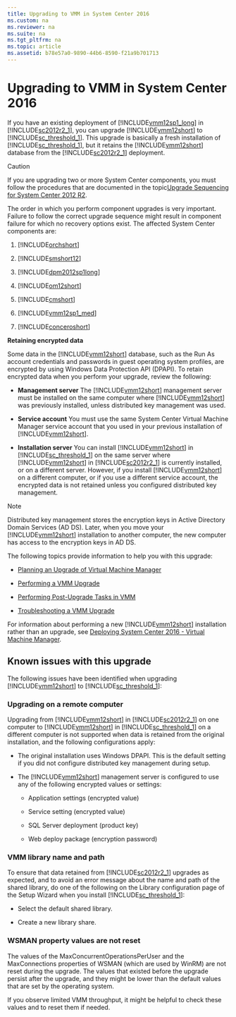```yaml
---
title: Upgrading to VMM in System Center 2016
ms.custom: na
ms.reviewer: na
ms.suite: na
ms.tgt_pltfrm: na
ms.topic: article
ms.assetid: b78e57a0-9890-44b6-8590-f21a9b701713
---
```

# Upgrading to VMM in System Center 2016
If you have an existing deployment of [!INCLUDE[vmm12sp1_long](./Token/vmm12sp1_long_md.md)] in [!INCLUDE[sc2012r2_1](./Token/sc2012r2_1_md.md)], you can upgrade [!INCLUDE[vmm12short](./Token/vmm12short_md.md)] to [!INCLUDE[sc_threshold_1](./Token/sc_threshold_1_md.md)]. This upgrade is basically a fresh installation of [!INCLUDE[sc_threshold_1](./Token/sc_threshold_1_md.md)], but it retains the [!INCLUDE[vmm12short](./Token/vmm12short_md.md)] database from the [!INCLUDE[sc2012r2_1](./Token/sc2012r2_1_md.md)] deployment.

> [!CAUTION]
> If you are upgrading two or more System Center components, you must follow the procedures that are documented in the topic[Upgrade Sequencing for System Center 2012 R2](http://technet.microsoft.com/library/dn521010.aspx).

The order in which you perform component upgrades is very important. Failure to follow the correct upgrade sequence might result in component failure for which no recovery options exist. The affected System Center components are:

1.  [!INCLUDE[orchshort](./Token/orchshort_md.md)]

2.  [!INCLUDE[smshort12](./Token/smshort12_md.md)]

3.  [!INCLUDE[dpm2012sp1long](./Token/dpm2012sp1long_md.md)]

4.  [!INCLUDE[om12short](./Token/om12short_md.md)]

5.  [!INCLUDE[cmshort](./Token/cmshort_md.md)]

6.  [!INCLUDE[vmm12sp1_med](./Token/vmm12sp1_med_md.md)]

7.  [!INCLUDE[conceroshort](./Token/conceroshort_md.md)]

**Retaining encrypted data**

Some data in the [!INCLUDE[vmm12short](./Token/vmm12short_md.md)] database, such as the Run As account credentials and passwords in guest operating system profiles, are encrypted by using Windows Data Protection API \(DPAPI\). To retain encrypted data when you perform your upgrade, review the following:

-   **Management server** The [!INCLUDE[vmm12short](./Token/vmm12short_md.md)] management server must be installed on the same computer where [!INCLUDE[vmm12short](./Token/vmm12short_md.md)] was previously installed, unless distributed key management was used.

-   **Service account** You must use the same System Center Virtual Machine Manager service account that you used in your previous installation of [!INCLUDE[vmm12short](./Token/vmm12short_md.md)].

-   **Installation server** You can install [!INCLUDE[vmm12short](./Token/vmm12short_md.md)] in [!INCLUDE[sc_threshold_1](./Token/sc_threshold_1_md.md)] on the same server where [!INCLUDE[vmm12short](./Token/vmm12short_md.md)] in [!INCLUDE[sc2012r2_1](./Token/sc2012r2_1_md.md)] is currently installed, or on a different server. However, if you install [!INCLUDE[vmm12short](./Token/vmm12short_md.md)] on a different computer, or if you use a different service account, the encrypted data is not retained unless you configured distributed key management.

> [!NOTE]
> Distributed key management stores the encryption keys in Active Directory Domain Services \(AD DS\). Later, when you move your [!INCLUDE[vmm12short](./Token/vmm12short_md.md)] installation to another computer, the new computer has access to the encryption keys in AD DS.

The following topics provide information to help you with this upgrade:

-   [Planning an Upgrade of Virtual Machine Manager](./Planning-an-Upgrade-of-Virtual-Machine-Manager.md)

-   [Performing a VMM Upgrade](./Performing-a-VMM-Upgrade.md)

-   [Performing Post-Upgrade Tasks in VMM](./Performing-Post-Upgrade-Tasks-in-VMM.md)

-   [Troubleshooting a VMM Upgrade](./Troubleshooting-a-VMM-Upgrade.md)

For information about performing a new [!INCLUDE[vmm12short](./Token/vmm12short_md.md)] installation rather than an upgrade, see [Deploying System Center 2016 - Virtual Machine Manager](./Deploying-System-Center-2016---Virtual-Machine-Manager.md).

## Known issues with this upgrade
The following issues have been identified when upgrading [!INCLUDE[vmm12short](./Token/vmm12short_md.md)] to [!INCLUDE[sc_threshold_1](./Token/sc_threshold_1_md.md)]:

### Upgrading on a remote computer
Upgrading from [!INCLUDE[vmm12short](./Token/vmm12short_md.md)] in [!INCLUDE[sc2012r2_1](./Token/sc2012r2_1_md.md)] on one computer to [!INCLUDE[vmm12short](./Token/vmm12short_md.md)] in [!INCLUDE[sc_threshold_1](./Token/sc_threshold_1_md.md)] on a different computer is not supported when data is retained from the original installation, and the following configurations apply:

-   The original installation uses Windows DPAPI. This is the default setting if you did not configure distributed key management during setup.

-   The [!INCLUDE[vmm12short](./Token/vmm12short_md.md)] management server is configured to use any of the following encrypted values or settings:

    -   Application settings \(encrypted value\)

    -   Service setting \(encrypted value\)

    -   SQL Server deployment \(product key\)

    -   Web deploy package \(encryption password\)

### VMM library name and path
To ensure that data retained from [!INCLUDE[sc2012r2_1](./Token/sc2012r2_1_md.md)] upgrades as expected, and to avoid an error message about the name and path of the shared library, do one of the following on the Library configuration page of the Setup Wizard when you install [!INCLUDE[sc_threshold_1](./Token/sc_threshold_1_md.md)]:

-   Select the default shared library.

-   Create a new library share.

### WSMAN property values are not reset
The values of the MaxConcurrentOperationsPerUser and the MaxConnections properties of WSMAN \(which are used by WinRM\) are not reset during the upgrade. The values that existed before the upgrade persist after the upgrade, and they might be lower than the default values that are set by the operating system.

If you observe limited VMM throughput, it might be helpful to check these values and to reset them if needed.


